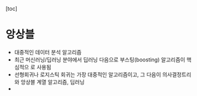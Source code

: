 [toc]

# 앙상블

- 대중적인 데이터 분석 알고리즘
- 최근 머신러닝/딥러닝 분야에서 딥러닝 다음으로 부스팅(boosting) 알고리즘이 핵심적으
  로 사용됨
- 선형회귀나 로지스틱 회귀는 가장 대중적인 알고리즘이고, 그 다음이 의사결정트리와 앙상블 계열 알고리즘, 딥러닝
- 